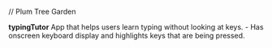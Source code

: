 // Plum Tree Garden

**typingTutor** App that helps users learn typing without looking at keys. 
                - Has onscreen keyboard display and highlights keys that are being pressed.
